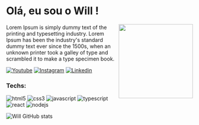 # Olá, eu sou o Will !

<img src="https://placehold.co/200x100" width="200px" align="right" >
  <p align="left">
Lorem Ipsum is simply dummy text of the printing and typesetting industry. Lorem Ipsum has been the industry's standard dummy text ever since the 1500s, when an unknown printer took a galley of type and scrambled it to make a type specimen book.
  </p>

[![Youtube](https://img.shields.io/badge/YouTube-FF0000?style=for-the-badge&logo=youtube&logoColor=white)](https://www.youtube.com/@williamsferreira-dev)
[![Instagram](https://img.shields.io/badge/Instagram-E4405F?style=for-the-badge&logo=instagram&logoColor=white)](https://www.instagram.com/will_rferreira/)
[![Linkedin](https://img.shields.io/badge/LinkedIn-0077B5?style=for-the-badge&logo=linkedin&logoColor=white)](https://www.linkedin.com/in/williams-ferreira-dev/)

### Techs:

![html5](https://img.shields.io/badge/HTML5-E34F26?style=for-the-badge&logo=html5&logoColor=white)
![css3](https://img.shields.io/badge/CSS3-1572B6?style=for-the-badge&logo=css3&logoColor=white)
![javascript](https://img.shields.io/badge/JavaScript-323330?style=for-the-badge&logo=javascript&logoColor=F7DF1E)
![typescript](https://img.shields.io/badge/TypeScript-007ACC?style=for-the-badge&logo=typescript&logoColor=white)
![react](https://img.shields.io/badge/React-20232A?style=for-the-badge&logo=react&logoColor=61DAFB)
![nodejs](https://img.shields.io/badge/Node%20js-339933?style=for-the-badge&logo=nodedotjs&logoColor=white)

![Will GitHub stats](https://github-readme-stats.vercel.app/api?username=E-Troll&show_icons=true&theme=radical)
